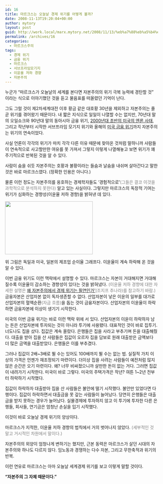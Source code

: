 ```yaml
---
id: 16
title: 마르크스는 오늘날 경제 위기를 어떻게 볼까?
date: 2008-11-13T19:20:04+00:00
author: mytory
layout: post
guid: http://work.local/marx.mytory.net/2008/11/13/%eb%a7%88%eb%a5%b4%ed%81%ac%ec%8a%a4%eb%8a%94-%ec%98%a4%eb%8a%98%eb%82%a0-%ea%b2%bd%ec%a0%9c-%ec%9c%84%ea%b8%b0%eb%a5%bc-%ec%96%b4%eb%96%bb%ea%b2%8c-%eb%b3%bc%ea%b9%8c/
permalink: /archives/16
categories:
  - 마르크스주의
tags:
  - 경제 위기
  - 금융 위기
  - 마르크스
  - 서브프라임모기지
  - 이윤율 저하 경향
  - 자본주의
---
```

누군가 “마르크스가 오늘날의 세계를 본다면 자본주의의 위기 극복 능력에 경탄할 것” 이라는 식으로 이야기했던 것을 듣고 물음표를 떠올렸던 기억이 난다.

그도 그럴 것이 제2차세계대전 이후 황금 같은 대호황 30년을 제외하고 자본주의는 줄곧 위기를 겪어왔기 때문이다. 내 짧은 지식으로 일일이 나열할 수는 없지만, 70년대 말의 오일쇼크와 90년대 말의 동아시아 금융 위기, <a href="http://wspaper.org/0_view.php?urn=urn:newsml:counterfire.or.kr:20040907T000000%2B0900:w10.0-187" target="_blank" title="[엔론, 미국판 연줄 자본주의]로 이동합니다.">2000년대 초반의 미국의 엔론 사태</a>, 그리고 작년부터 시작한 서브프라임 모기지 위기와 올해의 <a href="http://wspaper.org/0_view.php?urn=urn:newsml:counterfire.or.kr:20080918T073338%2B0900:cor05-jsj:1U" target="_blank" title="[월스트리트 자본주의 모델의 종말]로 이동합니다.">미국 금융 위기</a>까지 자본주의는 위기의 연속이었다.

사실 언론이 각각의 위기가 마치 각각 다른 이유 때문에 찾아온 것처럼 말하니까 사람들이 연속적으로 사고할만한 여유를 못 가져서 그렇지 이렇게 나열해놓고 보면 위기가 꽤 주기적으로 반복된 것을 알 수 있다.

사람이 숨을 쉬듯 자본주의는 호황과 불황이라는 들숨과 날숨을 내쉬며 살아간다고 말한 것은 바로 마르크스였다. (정확한 인용은 아니다.)

물론 이런 정도는 자본주의를 옹호하는 경제학자들도 ‘경험적으로’<font color="gray">(그들은 결코 이것을 과학적으로 분석하지 못한다)</font>&nbsp;알고 있는 사실이다. 그렇지만 마르크스의 독창적 기여는 위기가 심화하는 경향성(이윤율 저하 경향)을 밝혀낸 데 있다.

<img src="http://work.local/marx.mytory.net/wp-content/uploads/1/cfile5.uf.14098D4D4E1C8A27231AE1.jpg" class="aligncenter" width="289" height="174" alt="" filename="images (1).jpg" filemime="image/jpeg" />

위 그림은 독일과 미국, 일본의 제조업 순이율 그래프다.&nbsp;이윤율이 계속 하락해 온 것을 알 수 있다.

이번 금융 위기도 이런 맥락에서 설명할 수 있다. 마르크스는 자본이 거대해지면 거대해질수록 이윤율이 감소하는 경향성이 있다는 것을 밝혀냈다. <font color="gray">(이윤율 저하 경향에 대한 자세한 설명은 <a href="http://wspaper.org/0_view.php?urn=urn:newsml:counterfire.or.kr:20070912T120453%2B0900:c58-subfrime:1U" target="_blank" title="[왜 자본주의에서 경제 위기는 필연인가]로 이동합니다.">왜 자본주의에서 경제 위기는 필연인가’</a>(조지프 추나라)를 참고하기 바람.)</font> 금융자본은 산업자본 없이 독자생존할 수 없다. 산업자본이 낳은 이윤의 일부를 대가로 산업자본의 혈액순환<font color="gray">(자금 흐름)</font>을 돕는 것이 금융자본이다. 산업자본의 이윤율이 하락하면 금융자본에 이상이 생기기 시작한다.

미국의 이번 금융 위기는 바로 이런 맥락 위에 서 있다. 산업자본의 이윤이 하락하자 남는 돈은 산업자본에 투자되는 것이 아니라 투기에 사용됐다. 대표적인 것이 바로 집투기. 너도나도 집을 샀다. 집값은 계속 올랐다. 은행들은 집을 사라고 부추기며 돈을 대출해줬다. 대출을 받아 집을 산 사람들은 집값이 오르자 집을 담보로 원래 대출받은 금액보다 더 많은 금액을 대출받았다. 은행들은 이를 부추겼다.

그러나 집값이 2배~3배로 뛸 수는 있어도 100배까지 뛸 수는 없는 법. 실질적 가치 이상의 가격은 언젠가 재조정되기 마련이다. 더이상 집을 사려는 사람들이 예전처럼 많지 않은 순간은 오기 마련이다. 왜? 너무 비싸졌으니까 살만한 돈이 없는 거다. 그러면 집값이 내려가기 시작한다. 미국이 바로 그렇다. 미국의 주택가격은 작년? 여튼 1~2년 전부터 하락하기 시작했다.

집값이 하락하자 대출받아 집을 산 사람들은 불안에 떨기 시작했다. 불안만 있었다면 다행이다. 집값이 하락하면서 대출금을 못 갚는 사람들이 늘어났다. 당연히 은행들은 대출금을 받지 못하는 경우가 늘어났다. 실물경제에 투자하지 않고 이 투기에 투자한 다른 은행들, 회사들, 연기금은 엄청난 손실을 입기 시작했다.

이것이 바로 오늘날 경제 위기의 양상이다.

마르크스가 지적한, 이윤율 저하 경향의 법칙에서 거의 벗어나지 않았다. <font color="gray">(세부적인 것 말고 거시적인 차원에서 말이다.)</font>

자본주의의 외양이 엄청나게 변하기는 했지만, 근본 동력은 마르크스가 살던 시대의 자본주의와 하나도 다르지 않다. 임노동과 경쟁하는 다수 자본, 그리고 무한축적과 위기의 반복.

이런 연유로 마르크스는 아마 오늘날 세계경제 위기를 보고 이렇게 말할 것이다. 

**“자본주의 그 자체 때문이다.”**